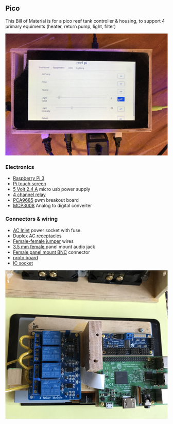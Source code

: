 ## Pico

This Bill of Material is for a pico reef tank controller & housing, to support 4 primary equiments (heater, return pump, light, filter)

![pico housing](./images/pico_housing.jpg)

### Electronics

- [Raspberry Pi 3](https://www.adafruit.com/product/3055)
- [Pi touch screen](https://www.adafruit.com/product/2718)
- [5 Volt 2.4 A](https://www.adafruit.com/product/1995) micro usb power supply
- [4 channel relay](https://www.amazon.com/CJRSLRB-G3MB-202P-Duemilanove-Mega2560-Mega1280/dp/B01GCCHBNS/)
- [PCA9685](https://www.adafruit.com/product/815) pwm breakout board
- [MCP3008](https://www.adafruit.com/products/856) Analog to digital converter

### Connectors & wiring

- [AC Inlet](https://www.amazon.com/Inlet-Power-Socket-Switch-IEC320/dp/B00511QVVK/) power socket with fuse.
- [Duplex AC receptacles](https://www.amazon.com/Leviton-T5325-W-Resistant-Receptacle-Grounding/dp/B0012DRL4C/)
- [Female-female jumper](https://www.adafruit.com/product/266) wires
- [3.5 mm female ](https://www.amazon.com/Philmore-Isolated-Stereo-Female-Headphone/dp/B00OGLCR3W) panel mount audio jack
- [Female panel mount BNC](https://www.amazon.com/CESS-Female-Coaxial-Connector-Soldering/dp/B012EELQK2) connector
- [proto board](https://www.adafruit.com/product/3203)
- [IC socket](https://www.adafruit.com/product/2203)

![pico wiring](./images/pico_wiring.jpg)
